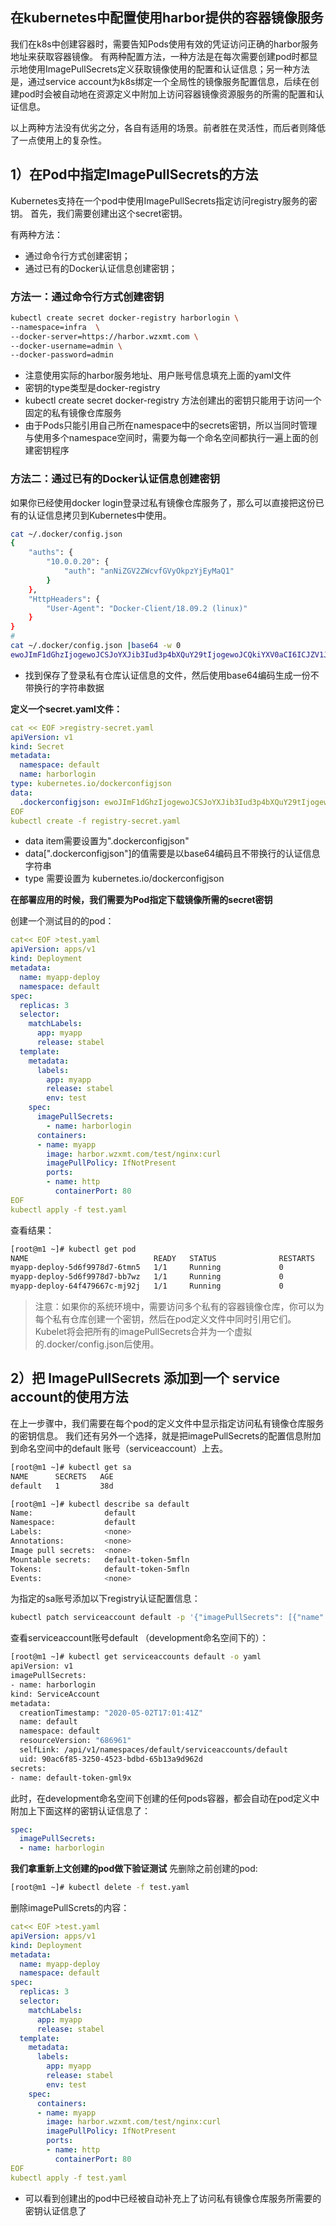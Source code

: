 ## 在kubernetes中配置使用harbor提供的容器镜像服务

我们在k8s中创建容器时，需要告知Pods使用有效的凭证访问正确的harbor服务地址来获取容器镜像。
有两种配置方法，一种方法是在每次需要创建pod时都显示地使用ImagePullSecrets定义获取镜像使用的配置和认证信息；另一种方法是，通过service account为k8s绑定一个全局性的镜像服务配置信息，后续在创建pod时会被自动地在资源定义中附加上访问容器镜像资源服务的所需的配置和认证信息。

以上两种方法没有优劣之分，各自有适用的场景。前者胜在灵活性，而后者则降低了一点使用上的复杂性。

## 1）在Pod中指定ImagePullSecrets的方法

Kubernetes支持在一个pod中使用ImagePullSecrets指定访问registry服务的密钥。
首先，我们需要创建出这个secret密钥。

有两种方法：

- 通过命令行方式创建密钥；
- 通过已有的Docker认证信息创建密钥；

### 方法一：通过命令行方式创建密钥

```bash
kubectl create secret docker-registry harborlogin \
--namespace=infra  \
--docker-server=https://harbor.wzxmt.com \
--docker-username=admin \
--docker-password=admin
```

- 注意使用实际的harbor服务地址、用户账号信息填充上面的yaml文件
- 密钥的type类型是docker-registry
- kubectl create secret docker-registry 方法创建出的密钥只能用于访问一个固定的私有镜像仓库服务
- 由于Pods只能引用自己所在namespace中的secrets密钥，所以当同时管理与使用多个namespace空间时，需要为每一个命名空间都执行一遍上面的创建密钥程序

### 方法二：通过已有的Docker认证信息创建密钥

如果你已经使用docker login登录过私有镜像仓库服务了，那么可以直接把这份已有的认证信息拷贝到Kubernetes中使用。

```bash
cat ~/.docker/config.json
{
    "auths": {
        "10.0.0.20": {
            "auth": "anNiZGV2ZWcvfGVyOkpzYjEyMaQ1"
        }
    },
    "HttpHeaders": {
        "User-Agent": "Docker-Client/18.09.2 (linux)"
    }
}
#
cat ~/.docker/config.json |base64 -w 0
ewoJImF1dGhzIjogewoJCSJoYXJib3Iud3p4bXQuY29tIjogewoJCQkiYXV0aCI6ICJZV1J0YVc0NllXUnRhVzQ9IgoJCX0KCX0sCgkiSHR0cEhlYWRlcnMiOiB7CgkJIlVzZXItQWdlbnQiOiAiRG9ja2VyLUNsaWVudC8xOS4wMy44IChsaW51eCkiCgl9Cn0=
```

- 找到保存了登录私有仓库认证信息的文件，然后使用base64编码生成一份不带换行的字符串数据

**定义一个secret.yaml文件：**

```yaml
cat << EOF >registry-secret.yaml
apiVersion: v1
kind: Secret
metadata:
  namespace: default
  name: harborlogin
type: kubernetes.io/dockerconfigjson
data:
  .dockerconfigjson: ewoJImF1dGhzIjogewoJCSJoYXJib3Iud3p4bXQuY29tIjogewoJCQkiYXV0aCI6ICJZV1J0YVc0NllXUnRhVzQ9IgoJCX0KCX0sCgkiSHR0cEhlYWRlcnMiOiB7CgkJIlVzZXItQWdlbnQiOiAiRG9ja2VyLUNsaWVudC8xOS4wMy44IChsaW51eCkiCgl9Cn0=
EOF
kubectl create -f registry-secret.yaml
```

- data item需要设置为".dockerconfigjson"
- data[".dockerconfigjson"]的值需要是以base64编码且不带换行的认证信息字符串
- type 需要设置为 kubernetes.io/dockerconfigjson

**在部署应用的时候，我们需要为Pod指定下载镜像所需的secret密钥**

创建一个测试目的的pod：

```yaml
cat<< EOF >test.yaml
apiVersion: apps/v1
kind: Deployment
metadata:
  name: myapp-deploy
  namespace: default
spec:
  replicas: 3
  selector:
    matchLabels:
      app: myapp
      release: stabel
  template:
    metadata:
      labels:
        app: myapp
        release: stabel
        env: test
    spec:
      imagePullSecrets:
        - name: harborlogin
      containers:
      - name: myapp
        image: harbor.wzxmt.com/test/nginx:curl
        imagePullPolicy: IfNotPresent
        ports:
        - name: http
          containerPort: 80
EOF
kubectl apply -f test.yaml
```

查看结果：

```bash
[root@m1 ~]# kubectl get pod 
NAME                            READY   STATUS              RESTARTS   AGE
myapp-deploy-5d6f9978d7-6tmn5   1/1     Running             0          169m
myapp-deploy-5d6f9978d7-bb7wz   1/1     Running             0          169m
myapp-deploy-64f479667c-mj92j   1/1     Running             0          24s
```

> 注意：如果你的系统环境中，需要访问多个私有的容器镜像仓库，你可以为每个私有仓库创建一个密钥，然后在pod定义文件中同时引用它们。Kubelet将会把所有的imagePullSecrets合并为一个虚拟的.docker/config.json后使用。

## 2）把 ImagePullSecrets 添加到一个 service account的使用方法

在上一步骤中，我们需要在每个pod的定义文件中显示指定访问私有镜像仓库服务的密钥信息。
我们还有另外一个选择，就是把imagePullSecrets的配置信息附加到命名空间中的default 账号（serviceaccount）上去。

```bash
[root@m1 ~]# kubectl get sa
NAME      SECRETS   AGE
default   1         38d

[root@m1 ~]# kubectl describe sa default
Name:                default
Namespace:           default
Labels:              <none>
Annotations:         <none>
Image pull secrets:  <none>
Mountable secrets:   default-token-5mfln
Tokens:              default-token-5mfln
Events:              <none>
```

为指定的sa账号添加以下registry认证配置信息：

```bash
kubectl patch serviceaccount default -p '{"imagePullSecrets": [{"name": "harborlogin"}]}'
```

查看serviceaccount账号default （development命名空间下的）：

```bash
[root@m1 ~]# kubectl get serviceaccounts default -o yaml
apiVersion: v1
imagePullSecrets:
- name: harborlogin
kind: ServiceAccount
metadata:
  creationTimestamp: "2020-05-02T17:01:41Z"
  name: default
  namespace: default
  resourceVersion: "686961"
  selfLink: /api/v1/namespaces/default/serviceaccounts/default
  uid: 90ac6f85-3250-4523-bdbd-65b13a9d962d
secrets:
- name: default-token-gml9x
```

此时，在development命名空间下创建的任何pods容器，都会自动在pod定义中附加上下面这样的密钥认证信息了：

```yaml
spec:
  imagePullSecrets:
  - name: harborlogin
```

**我们拿重新上文创建的pod做下验证测试**
先删除之前创建的pod:

```bash
[root@m1 ~]# kubectl delete -f test.yaml
```

删除imagePullScrets的内容：

```yaml
cat<< EOF >test.yaml
apiVersion: apps/v1
kind: Deployment
metadata:
  name: myapp-deploy
  namespace: default
spec:
  replicas: 3
  selector:
    matchLabels:
      app: myapp
      release: stabel
  template:
    metadata:
      labels:
        app: myapp
        release: stabel
        env: test
    spec:
      containers:
      - name: myapp
        image: harbor.wzxmt.com/test/nginx:curl
        imagePullPolicy: IfNotPresent
        ports:
        - name: http
          containerPort: 80
EOF
kubectl apply -f test.yaml
```

- 可以看到创建出的pod中已经被自动补充上了访问私有镜像仓库服务所需要的密钥认证信息了